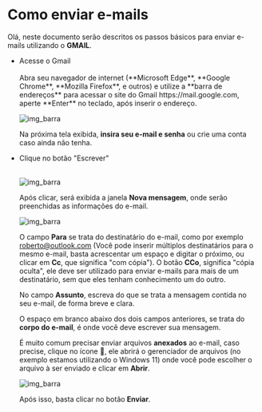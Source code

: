 # Como enviar e-mails

Olá, neste documento serão descritos os passos básicos para enviar e-mails utilizando o **GMAIL**.

<ul>
<li>Acesse o Gmail</li><br>
Abra seu navegador de internet (**Microsoft Edge**, **Google Chrome**, **Mozilla Firefox**, e outros) e utilize a **barra de endereços** para acessar o site do Gmail https://mail.google.com, aperte **Enter** no teclado, após inserir o endereço.

![img_barra](https://i.imgur.com/pd6uX75.png)

Na próxima tela exibida, **insira seu e-mail e senha** ou crie uma conta caso ainda não tenha.

<li>Clique no botão "Escrever"</li><br>

![img_barra](https://i.imgur.com/TDMkjcK.png)

Após clicar, será exibida a janela **Nova mensagem**, onde serão preenchidas as informações do e-mail.

![img_barra](https://i.imgur.com/N6COZdM.png)

O campo **Para** se trata do destinatário do e-mail, como por exemplo roberto@outlook.com (Você pode inserir múltiplos destinatários para o mesmo e-mail, basta acrescentar um espaço e digitar o próximo, ou clicar em **Cc**, que significa "com cópia"). 
O botão **CCo**, significa "cópia oculta", ele deve ser utilizado para enviar e-mails para mais de um destinatário, sem que eles tenham conhecimento um do outro.

No campo **Assunto**, escreva do que se trata a mensagem contida no seu e-mail, de forma breve e clara.

O espaço em branco abaixo dos dois campos anteriores, se trata do **corpo do e-mail**, é onde você deve escrever sua mensagem.

É muito comum precisar enviar arquivos **anexados** ao e-mail, caso precise, clique no ícone :paperclip:, ele abrirá o gerenciador de arquivos (no exemplo estamos utilizando o Windows 11) onde você pode escolher o arquivo à ser enviado e clicar em **Abrir**.

![img_barra](https://i.imgur.com/UCWK7O9.png)

Após isso, basta clicar no botão **Enviar**.
</ul>




